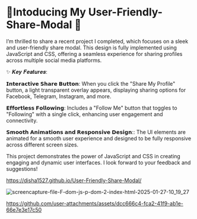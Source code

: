 <h1>🚀Intoducing My User-Friendly-Share-Modal 🚀</h1>
I’m thrilled to share a recent project I completed, which focuses on a sleek and user-friendly share modal. This design is fully implemented using JavaScript and CSS, offering a seamless experience for sharing profiles across multiple social media platforms.





✨ 𝑲𝒆𝒚 𝑭𝒆𝒂𝒕𝒖𝒓𝒆𝒔: 

𝗜𝗻𝘁𝗲𝗿𝗮𝗰𝘁𝗶𝘃𝗲 𝗦𝗵𝗮𝗿𝗲 𝗕𝘂𝘁𝘁𝗼𝗻: When you click the "Share My Profile" button, a light transparent overlay appears, displaying sharing options for Facebook, Telegram, Instagram, and more.

 𝗘𝗳𝗳𝗼𝗿𝘁𝗹𝗲𝘀𝘀 𝗙𝗼𝗹𝗹𝗼𝘄𝗶𝗻𝗴: Includes a "Follow Me" button that toggles to "Following" with a single click, enhancing user engagement and connectivity.

 
 𝗦𝗺𝗼𝗼𝘁𝗵 𝗔𝗻𝗶𝗺𝗮𝘁𝗶𝗼𝗻𝘀 𝗮𝗻𝗱 𝗥𝗲𝘀𝗽𝗼𝗻𝘀𝗶𝘃𝗲 𝗗𝗲𝘀𝗶𝗴𝗻:: The UI elements are animated for a smooth user experience and designed to be fully responsive across different screen sizes.

This project demonstrates the power of JavaScript and CSS in creating engaging and dynamic user interfaces. I look forward to your feedback and suggestions!

https://disha1527.github.io/User-Friendly-Share-Modal/

![screencapture-file-F-dom-js-p-dom-2-index-html-2025-01-27-10_19_27](https://github.com/user-attachments/assets/50eb0d3c-a33d-4ee1-a0bc-c0fb7fbc49b3)



https://github.com/user-attachments/assets/dcc666c4-fca2-41f9-ab1e-66e7e3e17c50



